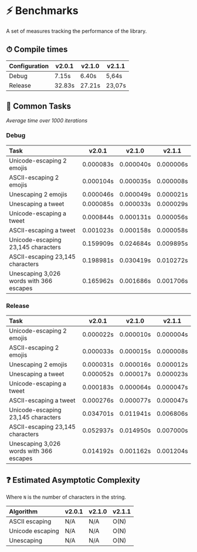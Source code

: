 # ⚡ Benchmarks

A set of measures tracking the performance of the library.

## ⏱ Compile times

| Configuration | v2.0.1 | v2.1.0 | v2.1.1 |
|:---|---|---|---|
| Debug | 7.15s | 6.40s | 5,64s |
| Release | 32.83s | 27.21s | 23,07s |

## 🤖 Common Tasks

*Average time over 1000 iterations*

### Debug

| Task | v2.0.1 | v2.1.0 | v2.1.1 |
|:---|---|---|---|
| Unicode-escaping 2 emojis | 0.000083s | 0.000040s | 0.000006s |
| ASCII-escaping 2 emojis | 0.000104s | 0.000035s | 0.000008s |
| Unescaping 2 emojis | 0.000046s | 0.000049s | 0.000021s |
| Unescaping a tweet | 0.000085s | 0.000033s | 0.000029s |
| Unicode-escaping a tweet | 0.000844s | 0.000131s | 0.000056s |
| ASCII-escaping a tweet | 0.001023s | 0.000158s | 0.000058s |
| Unicode-escaping 23,145 characters | 0.159909s | 0.024684s | 0.009895s |
| ASCII-escaping 23,145 characters | 0.198981s | 0.030419s | 0.010272s |
| Unescaping 3,026 words with 366 escapes | 0.165962s | 0.001686s | 0.001706s |

### Release

| Task | v2.0.1 | v2.1.0 | v2.1.1 |
|:---|---|---|---|
| Unicode-escaping 2 emojis | 0.000022s | 0.000010s | 0.000004s |
| ASCII-escaping 2 emojis | 0.000033s | 0.000015s | 0.000008s |
| Unescaping 2 emojis | 0.000031s | 0.000016s | 0.000012s |
| Unescaping a tweet | 0.000052s | 0.000017s | 0.000023s |
| Unicode-escaping a tweet | 0.000183s | 0.000064s | 0.000047s |
| ASCII-escaping a tweet | 0.000276s | 0.000077s | 0.000047s |
| Unicode-escaping 23,145 characters | 0.034701s | 0.011941s | 0.006806s |
| ASCII-escaping 23,145 characters | 0.052937s | 0.014950s | 0.007000s |
| Unescaping 3,026 words with 366 escapes | 0.014192s | 0.001162s | 0.001204s |

## ❓ Estimated Asymptotic Complexity

Where `N` is the number of characters in the string.

| Algorithm | v2.0.1 | v2.1.0 | v2.1.1 |
|:---|---|---|---|
| ASCII escaping | N/A | N/A | O(N) |
| Unicode escaping | N/A | N/A | O(N) |
| Unescaping | N/A | N/A | O(N) |